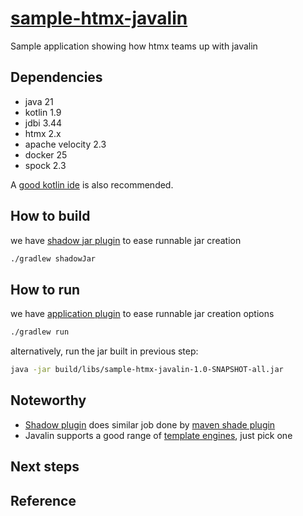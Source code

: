 # [sample-htmx-javalin][00]

Sample application showing how htmx teams up with javalin

## Dependencies

- java 21
- kotlin 1.9
- jdbi 3.44
- htmx 2.x
- apache velocity 2.3
- docker 25
- spock 2.3

A [good kotlin ide][10] is also recommended.

## How to build

we have [shadow jar plugin][20] to ease runnable jar creation

```bash
./gradlew shadowJar
```

## How to run

we have [application plugin][30] to ease runnable jar creation options

```bash
./gradlew run
```

alternatively, run the jar built in previous step:

```bash
java -jar build/libs/sample-htmx-javalin-1.0-SNAPSHOT-all.jar
```

## Noteworthy

- [Shadow plugin][20] does similar job done by [maven shade plugin][40]
- Javalin supports a good range of [template engines][50], just pick one

## Next steps

## Reference

[00]: https://github.com/sombriks/sample-htmx-javalin
[10]: https://www.jetbrains.com/idea/download
[20]: https://imperceptiblethoughts.com/shadow/getting-started/
[30]: https://docs.gradle.org/current/userguide/application_plugin.html
[40]: https://github.com/sombriks/sample-jdbi-javalin/blob/main/pom.xml
[50]: https://javalin.io/plugins/rendering#configuring-a-template-engine
